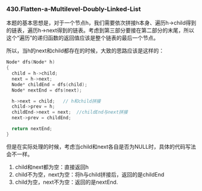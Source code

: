 ### 430.Flatten-a-Multilevel-Doubly-Linked-List

本题的基本思想是，对于一个节点h，我们需要依次拼接h本身、遍历h->child得到的链表，遍历h->next得到的链表。考虑到第三部分要接在第二部分的末尾，所以这个“遍历”的递归函数的返回值应该是整个链表的最后一个节点。

所以，当h的next和child都存在的时候，大致的思路应该是这样的：
```cpp
Node* dfs(Node* h)
{
  child = h->child;
  next = h->next;
  Node* childEnd = dfs(child);
  Node* nextEnd = dfs(next);

  h->next = child;   // h和child拼接
  child->prev = h;
  childEnd->next = next;  //childEnd与next拼接
  next->prev = childEnd;

  return nextEnd;
}  
```
但是在实际处理的时候，考虑当child和next各自是否为NULL时，具体的代码写法会不一样。
1. child和next都为空：直接返回h
2. child不为空，next为空：将h与child拼接后，返回的是childEnd
3. child为空，next不为空：返回的是nextEnd.
